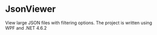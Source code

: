 # JsonViewer
View large JSON files with filtering options.
The project is written using WPF and .NET 4.6.2
